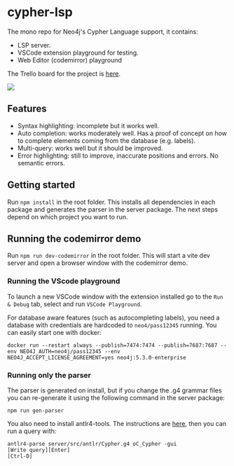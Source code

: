 # cypher-lsp

The mono repo for Neo4j's Cypher Language support, it contains:

- LSP server.
- VSCode extension playground for testing.
- Web Editor (codemirror) playground

The Trello board for the project is [here](https://trello.com/b/0MAa3MMW/cypher-language-support).

![](./auto-completion.gif)

## Features

- Syntax highlighting: incomplete but it works well.
- Auto completion: works moderately well. Has a proof of concept on how to complete elements coming from the database (e.g. labels).
- Multi-query: works well but it should be improved.
- Error highlighting: still to improve, inaccurate positions and errors. No semantic errors.

## Getting started

Run `npm install` in the root folder. This installs all dependencies in each package and generates the parser in the server package. The next steps depend on which project you want to run.

## Running the codemirror demo

Run `npm run dev-codemirror` in the root folder. This will start a vite dev server and open a browser window with the codemirror demo.

### Running the VScode playground

To launch a new VSCode window with the extension installed go to the `Run & Debug` tab, select and run `VSCode Playground`.

For database aware features (such as autocompleting labels), you need a database with credentials are hardcoded to `neo4/pass12345` running. You can easily start one with docker:

```
docker run --restart always --publish=7474:7474 --publish=7687:7687 --env NEO4J_AUTH=neo4j/pass12345 --env NEO4J_ACCEPT_LICENSE_AGREEMENT=yes neo4j:5.3.0-enterprise
```

### Running only the parser

The parser is generated on install, but if you change the .g4 grammar files you can re-generate it using the following command in the server package:

```
npm run gen-parser
```

You also need to install antlr4-tools. The instructions are [here](https://github.com/antlr/antlr4-tools), then you can run a query with:

```
antlr4-parse server/src/antlr/Cypher.g4 oC_Cypher -gui
[Write query][Enter]
[Ctrl-D]
```
